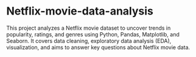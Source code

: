 # Netflix-movie-data-analysis
This project analyzes a Netflix movie dataset to uncover trends in popularity, ratings, and genres using Python, Pandas, Matplotlib, and Seaborn. It covers data cleaning, exploratory data analysis (EDA), visualization, and aims to answer key questions about Netflix movie data.
